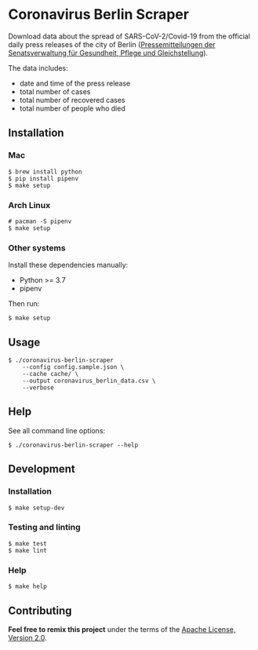 # Coronavirus Berlin Scraper

Download data about the spread of SARS-CoV-2/Covid-19 from the official daily
press releases of the city of Berlin ([Pressemitteilungen der Senatsverwaltung
für Gesundheit, Pflege und
Gleichstellung](https://www.berlin.de/sen/gpg/service/presse/2020/)).

The data includes:

- date and time of the press release
- total number of cases
- total number of recovered cases
- total number of people who died

## Installation

### Mac

``` shell
$ brew install python
$ pip install pipenv
$ make setup
```

### Arch Linux

``` shell
# pacman -S pipenv
$ make setup
```

### Other systems

Install these dependencies manually:

- Python >= 3.7
- pipenv

Then run:

``` shell
$ make setup
```

## Usage

``` shell
$ ./coronavirus-berlin-scraper
    --config config.sample.json \
    --cache cache/ \
    --output coronavirus_berlin_data.csv \
    --verbose
```

## Help

See all command line options:

``` shell
$ ./coronavirus-berlin-scraper --help
```

## Development

### Installation

``` shell
$ make setup-dev
```

### Testing and linting

``` shell
$ make test
$ make lint
```

### Help

``` shell
$ make help
```

## Contributing

__Feel free to remix this project__ under the terms of the [Apache License,
Version 2.0](http://www.apache.org/licenses/LICENSE-2.0).
